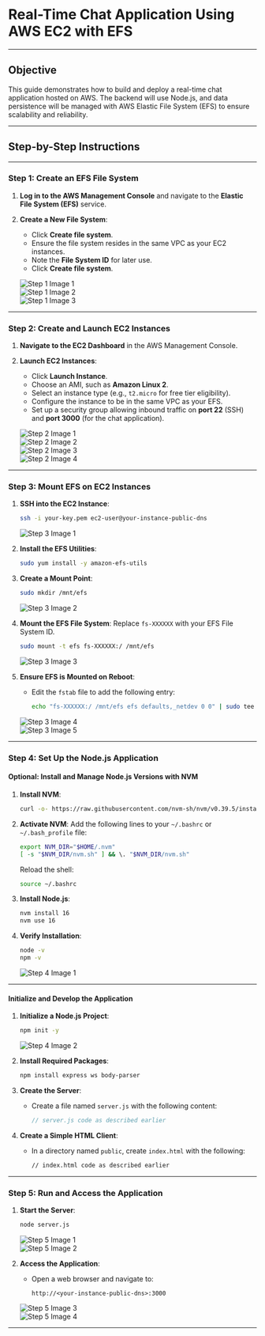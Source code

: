 # **Real-Time Chat Application Using AWS EC2 with EFS**

---

## **Objective**
This guide demonstrates how to build and deploy a real-time chat application hosted on AWS. The backend will use Node.js, and data persistence will be managed with AWS Elastic File System (EFS) to ensure scalability and reliability.

---

## **Step-by-Step Instructions**

---

### **Step 1: Create an EFS File System**

1. **Log in to the AWS Management Console** and navigate to the **Elastic File System (EFS)** service.

2. **Create a New File System**:
   - Click **Create file system**.
   - Ensure the file system resides in the same VPC as your EC2 instances.
   - Note the **File System ID** for later use.
   - Click **Create file system**.
   
   ![Step 1 Image 1](./images/1.png)  
   ![Step 1 Image 2](./images/2.png)  
   ![Step 1 Image 3](./images/13.png)

---

### **Step 2: Create and Launch EC2 Instances**

1. **Navigate to the EC2 Dashboard** in the AWS Management Console.

2. **Launch EC2 Instances**:
   - Click **Launch Instance**.
   - Choose an AMI, such as **Amazon Linux 2**.
   - Select an instance type (e.g., `t2.micro` for free tier eligibility).
   - Configure the instance to be in the same VPC as your EFS.
   - Set up a security group allowing inbound traffic on **port 22** (SSH) and **port 3000** (for the chat application).

   ![Step 2 Image 1](./images/3.png)  
   ![Step 2 Image 2](./images/4.png)  
   ![Step 2 Image 3](./images/5.png)  
   ![Step 2 Image 4](./images/6.png)

---

### **Step 3: Mount EFS on EC2 Instances**

1. **SSH into the EC2 Instance**:
   ```bash
   ssh -i your-key.pem ec2-user@your-instance-public-dns
   ```
   ![Step 3 Image 1](./images/7.png)

2. **Install the EFS Utilities**:
   ```bash
   sudo yum install -y amazon-efs-utils
   ```

3. **Create a Mount Point**:
   ```bash
   sudo mkdir /mnt/efs
   ```
   ![Step 3 Image 2](./images/8.png)

4. **Mount the EFS File System**:
   Replace `fs-XXXXXX` with your EFS File System ID.
   ```bash
   sudo mount -t efs fs-XXXXXX:/ /mnt/efs
   ```
   ![Step 3 Image 3](./images/9.png)

5. **Ensure EFS is Mounted on Reboot**:
   - Edit the `fstab` file to add the following entry:
     ```bash
     echo "fs-XXXXXX:/ /mnt/efs efs defaults,_netdev 0 0" | sudo tee -a /etc/fstab
     ```
   ![Step 3 Image 4](./images/10.png)  
   ![Step 3 Image 5](./images/11.png)

---

### **Step 4: Set Up the Node.js Application**

#### **Optional: Install and Manage Node.js Versions with NVM**
1. **Install NVM**:
   ```bash
   curl -o- https://raw.githubusercontent.com/nvm-sh/nvm/v0.39.5/install.sh | bash
   ```

2. **Activate NVM**:
   Add the following lines to your `~/.bashrc` or `~/.bash_profile` file:
   ```bash
   export NVM_DIR="$HOME/.nvm"
   [ -s "$NVM_DIR/nvm.sh" ] && \. "$NVM_DIR/nvm.sh"
   ```
   Reload the shell:
   ```bash
   source ~/.bashrc
   ```

3. **Install Node.js**:
   ```bash
   nvm install 16
   nvm use 16
   ```

4. **Verify Installation**:
   ```bash
   node -v
   npm -v
   ```
   ![Step 4 Image 1](./images/12.png)

---

#### **Initialize and Develop the Application**
1. **Initialize a Node.js Project**:
   ```bash
   npm init -y
   ```
   ![Step 4 Image 2](./images/14.png)

2. **Install Required Packages**:
   ```bash
   npm install express ws body-parser
   ```

3. **Create the Server**:
   - Create a file named `server.js` with the following content:
     ```javascript
     // server.js code as described earlier
     ```

4. **Create a Simple HTML Client**:
   - In a directory named `public`, create `index.html` with the following:
     ```html
     // index.html code as described earlier
     ```

---

### **Step 5: Run and Access the Application**

1. **Start the Server**:
   ```bash
   node server.js
   ```
   ![Step 5 Image 1](./images/15.png)  
   ![Step 5 Image 2](./images/16.png)

2. **Access the Application**:
   - Open a web browser and navigate to:
     ```
     http://<your-instance-public-dns>:3000
     ```
   ![Step 5 Image 3](./images/17.png)  
   ![Step 5 Image 4](./images/18.png)

---

